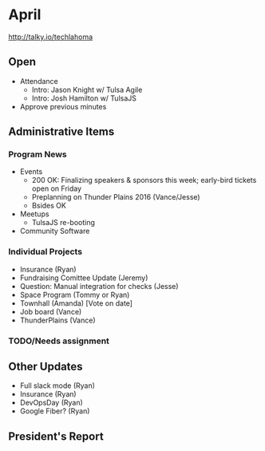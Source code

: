 # April
http://talky.io/techlahoma

## Open
* Attendance
  * Intro: Jason Knight w/ Tulsa Agile
  * Intro: Josh Hamilton w/ TulsaJS
* Approve previous minutes

## Administrative Items


### Program News
* Events
  * 200 OK: Finalizing speakers & sponsors this week; early-bird tickets open on Friday
  * Preplanning on Thunder Plains 2016 (Vance/Jesse)
  * Bsides OK
* Meetups
  * TulsaJS re-booting
* Community Software

### Individual Projects
- Insurance (Ryan)
- Fundraising Comittee Update (Jeremy)
 - Question: Manual integration for checks (Jesse)
- Space Program (Tommy or Ryan)
- Townhall (Amanda) [Vote on date]
- Job board (Vance)
- ThunderPlains (Vance)

### TODO/Needs assignment

## Other Updates
- Full slack mode (Ryan)
- Insurance (Ryan)
- DevOpsDay (Ryan)
- Google Fiber? (Ryan)

## President's Report
